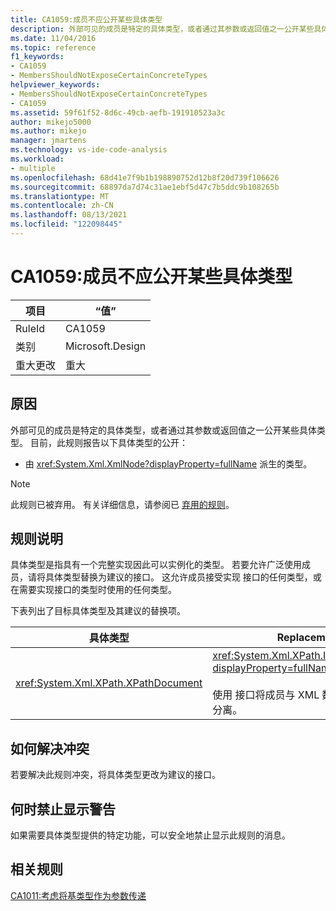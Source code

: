 ```yaml
---
title: CA1059:成员不应公开某些具体类型
description: 外部可见的成员是特定的具体类型，或者通过其参数或返回值之一公开某些具体类型。
ms.date: 11/04/2016
ms.topic: reference
f1_keywords:
- CA1059
- MembersShouldNotExposeCertainConcreteTypes
helpviewer_keywords:
- MembersShouldNotExposeCertainConcreteTypes
- CA1059
ms.assetid: 59f61f52-8d6c-49cb-aefb-191910523a3c
author: mikejo5000
ms.author: mikejo
manager: jmartens
ms.technology: vs-ide-code-analysis
ms.workload:
- multiple
ms.openlocfilehash: 68d41e7f9b1b198890752d12b8f20d739f106626
ms.sourcegitcommit: 68897da7d74c31ae1ebf5d47c7b5ddc9b108265b
ms.translationtype: MT
ms.contentlocale: zh-CN
ms.lasthandoff: 08/13/2021
ms.locfileid: "122098445"
---
```

# <a name="ca1059-members-should-not-expose-certain-concrete-types"></a>CA1059:成员不应公开某些具体类型

|项目|“值”|
|-|-|
|RuleId|CA1059|
|类别|Microsoft.Design|
|重大更改|重大|

## <a name="cause"></a>原因
外部可见的成员是特定的具体类型，或者通过其参数或返回值之一公开某些具体类型。 目前，此规则报告以下具体类型的公开：

- 由 <xref:System.Xml.XmlNode?displayProperty=fullName> 派生的类型。

> [!NOTE]
> 此规则已被弃用。 有关详细信息，请参阅已 [弃用的规则](fxcop-unported-deprecated-rules.md)。

## <a name="rule-description"></a>规则说明
具体类型是指具有一个完整实现因此可以实例化的类型。 若要允许广泛使用成员，请将具体类型替换为建议的接口。 这允许成员接受实现 接口的任何类型，或在需要实现接口的类型时使用的任何类型。

下表列出了目标具体类型及其建议的替换项。

|具体类型|Replacement|
|-------------------|-----------------|
|<xref:System.Xml.XPath.XPathDocument>|<xref:System.Xml.XPath.IXPathNavigable?displayProperty=fullName>.<br /><br /> 使用 接口将成员与 XML 数据源的特定实现分离。|

## <a name="how-to-fix-violations"></a>如何解决冲突
若要解决此规则冲突，将具体类型更改为建议的接口。

## <a name="when-to-suppress-warnings"></a>何时禁止显示警告
如果需要具体类型提供的特定功能，可以安全地禁止显示此规则的消息。

## <a name="related-rules"></a>相关规则
[CA1011:考虑将基类型作为参数传递](../code-quality/ca1011.md)

